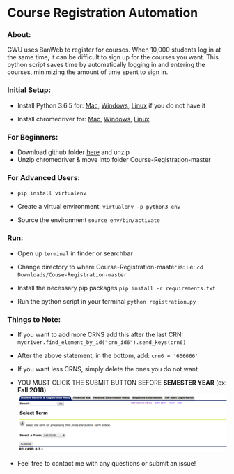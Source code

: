 # Course Registration Automation

### About:
GWU uses BanWeb to register for courses. When 10,000 students log in at the same time, it can be difficult to sign up for the courses you want. This python script saves time by automatically logging in and entering the courses, minimizing the amount of time spent to sign in. 

### Initial Setup:
* Install Python 3.6.5 for:
[Mac](https://www.python.org/ftp/python/3.6.5/python-3.6.5-macosx10.6.pkg), [Windows](https://www.python.org/ftp/python/3.6.5/python-3.6.5-amd64.exe), [Linux](https://www.python.org/ftp/python/3.6.5/Python-3.6.5.tar.xz)
if you do not have it

* Install chromedriver for:
[Mac](https://chromedriver.storage.googleapis.com/2.37/chromedriver_mac64.zip),
[Windows](https://chromedriver.storage.googleapis.com/2.37/chromedriver_win32.zip),
[Linux](https://chromedriver.storage.googleapis.com/2.37/chromedriver_linux64.zip)

### For Beginners:

* Download github folder [here](https://github.com/sshah98/Course-Registration/archive/master.zip) and unzip
* Unzip chromedriver & move into folder Course-Registration-master

### For Advanced Users:

* `pip install virtualenv`

* Create a virtual environment:
`virtualenv -p python3 env`

* Source the environment
`source env/bin/activate`

### Run:
* Open up `terminal` in finder or searchbar

* Change directory to where Course-Registration-master is: i.e:
`cd Downloads/Couse-Registration-master`

* Install the necessary pip packages
`pip install -r requirements.txt`

* Run the python script in your terminal
`python registration.py`

### Things to Note:

* If you want to add more CRNS add this after the last CRN: `mydriver.find_element_by_id("crn_id6").send_keys(crn6)`
* After the above statement, in the bottom, add:
`crn6 = '666666'`

* If you want less CRNS, simply delete the ones you do not want

* YOU MUST CLICK THE SUBMIT BUTTON BEFORE **SEMESTER YEAR** (ex: **Fall 2018**) 
![](image.png?raw=true)

* Feel free to contact me with any questions or submit an issue!

